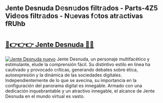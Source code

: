 ## Jente Desnuda D𝚎sn𝚞dos filtr𝚊dos - Parts-4Z5 Vid𝚎os filtr𝚊dos - N𝚞evas f𝚘tos atr𝚊ctivas fRUhb

# <h2><a href="http://mb7um1r.tromn.icu/?c=Jente+Desnuda">🔗👉👉👉 Jente Desnuda 🔗🔗</a></h2>

[![Jente Desnuda nuevo](https://i.imgur.com/pEAQMta.gif)](http://mb7um1r.tromn.icu/?c=Jente+Desnuda)
Jente Desnuda, un personaje multifacético y estimulante, elude la comprensión fácil. Su distintivo estilo en línea ha cautivado y provocado críticas, generando debates sobre ética, autoexpresión y la dinámica de las sociedades digitales. Independientemente de lo que se avecina, su importancia en la configuración del panorama digital es innegable. Armado con una dedicación inquebrantable y un atractivo innegable, el alcance de Jente Desnuda en el mundo virtual es vasto.
